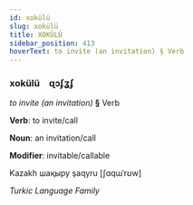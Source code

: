 ```yaml
---
id: xokülü
slug: xokülü
title: XOKÜLÜ
sidebar_position: 413
hoverText: to invite (an invitation) § Verb
---
```


### xokülü&emsp;<span kind="abugida">ɋɔʄʓʄ</span>

*to invite (an invitation)* **§** Verb

**Verb**: to invite/call

**Noun**: an invitation/call

**Modifier**: invitable/callable

Kazakh шақыру şaqyru [ʃɑqɯˈrʊw]

*Turkic Language Family*